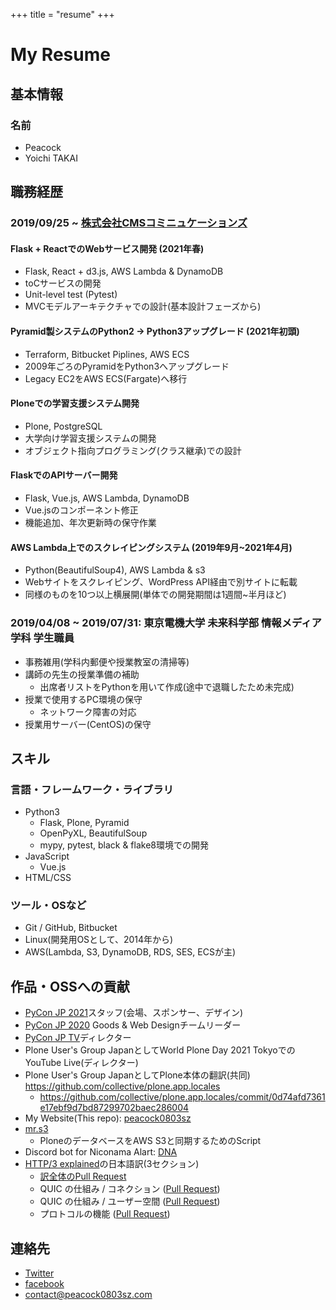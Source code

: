 +++
title = "resume"
+++

# My Resume

## 基本情報

### 名前

- Peacock
- Yoichi TAKAI

## 職務経歴

### 2019/09/25 ~ [株式会社CMSコミニュケーションズ](https://cmscom.jp)

#### Flask + ReactでのWebサービス開発 (2021年春)

- Flask, React + d3.js, AWS Lambda & DynamoDB
- toCサービスの開発
- Unit-level test (Pytest)
- MVCモデルアーキテクチャでの設計(基本設計フェーズから)

#### Pyramid製システムのPython2 -> Python3アップグレード (2021年初頭)

- Terraform, Bitbucket Piplines, AWS ECS
- 2009年ごろのPyramidをPython3へアップグレード
- Legacy EC2をAWS ECS(Fargate)へ移行

#### Ploneでの学習支援システム開発

- Plone, PostgreSQL
- 大学向け学習支援システムの開発
- オブジェクト指向プログラミング(クラス継承)での設計

#### FlaskでのAPIサーバー開発

- Flask, Vue.js, AWS Lambda, DynamoDB
- Vue.jsのコンポーネント修正
- 機能追加、年次更新時の保守作業

#### AWS Lambda上でのスクレイピングシステム (2019年9月~2021年4月)

- Python(BeautifulSoup4), AWS Lambda & s3
- Webサイトをスクレイピング、WordPress API経由で別サイトに転載
- 同様のものを10つ以上横展開(単体での開発期間は1週間~半月ほど)

### 2019/04/08 ~ 2019/07/31: 東京電機大学 未来科学部 情報メディア学科 学生職員

- 事務雑用(学科内郵便や授業教室の清掃等)
- 講師の先生の授業準備の補助
    - 出席者リストをPythonを用いて作成(途中で退職したため未完成)
- 授業で使用するPC環境の保守
    - ネットワーク障害の対応
- 授業用サーバー(CentOS)の保守

## スキル

### 言語・フレームワーク・ライブラリ

- Python3
    - Flask, Plone, Pyramid
    - OpenPyXL, BeautifulSoup
    - mypy, pytest, black & flake8環境での開発
- JavaScript
  - Vue.js
- HTML/CSS

### ツール・OSなど

- Git / GitHub, Bitbucket
- Linux(開発用OSとして、2014年から)
- AWS(Lambda, S3, DynamoDB, RDS, SES, ECSが主)

## 作品・OSSへの貢献

- [PyCon JP 2021](https://2021.pycon.jp)スタッフ(会場、スポンサー、デザイン)
- [PyCon JP 2020](https://pycon.jp/2020) Goods & Web Designチームリーダー
- [PyCon JP TV](https://tv.pycon.jp)ディレクター
- Plone User's Group JapanとしてWorld Plone Day 2021 TokyoでのYouTube Live(ディレクター)
- Plone User's Group JapanとしてPlone本体の翻訳(共同) https://github.com/collective/plone.app.locales
    - https://github.com/collective/plone.app.locales/commit/0d74afd7361e17ebf9d7bd87299702baec286004
- My Website(This repo): [peacock0803sz](https://github.com/peacock0803sz/peacock0803sz)
- [mr.s3](https://github.com/peacock0803sz/mr.s3)
    - PloneのデータベースをAWS S3と同期するためのScript
- Discord bot for Niconama Alart: [DNA](https://github.com/peacock0803sz/dna)
- [HTTP/3 explained](https://daniel.haxx.se/http3-explained/)の日本語訳(3セクション) 
    - [訳全体のPull Request](https://github.com/bagder/http3-explained/pull/19)
    - QUIC の仕組み / コネクション ([Pull Request](https://github.com/mohikanz/http3-explained/pull/59))
    - QUIC の仕組み /  ユーザー空間 ([Pull Request](https://github.com/mohikanz/http3-explained/pull/75))
    - プロトコルの機能 ([Pull Request](https://github.com/mohikanz/http3-explained/pull/51))

## 連絡先

- [Twitter](https://twitter.com/peacock0803sz)
- [facebook](https://www.facebook.com/peacock0803sz)
- contact@peacock0803sz.com
